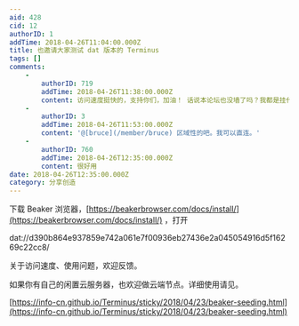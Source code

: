 ```yaml
---
aid: 428
cid: 12
authorID: 1
addTime: 2018-04-26T11:04:00.000Z
title: 也邀请大家测试 dat 版本的 Terminus
tags: []
comments:
    -
        authorID: 719
        addTime: 2018-04-26T11:38:00.000Z
        content: 访问速度挺快的，支持你们，加油！ 话说本论坛也没墙了吗？我都是挂代理上的。
    -
        authorID: 3
        addTime: 2018-04-26T11:53:00.000Z
        content: '@[bruce](/member/bruce) 区域性的吧。我可以直连。'
    -
        authorID: 760
        addTime: 2018-04-26T12:35:00.000Z
        content: 很好用
date: 2018-04-26T12:35:00.000Z
category: 分享创造
---
```


下载 Beaker 浏览器，[https://beakerbrowser.com/docs/install/](https://beakerbrowser.com/docs/install/) ，打开

dat://d390b864e937859e742a061e7f00936eb27436e2a045054916d5f16269c22cc8/

关于访问速度、使用问题，欢迎反馈。

如果你有自己的闲置云服务器，也欢迎做云端节点。详细使用请见。

[https://info-cn.github.io/Terminus/sticky/2018/04/23/beaker-seeding.html](https://info-cn.github.io/Terminus/sticky/2018/04/23/beaker-seeding.html)

